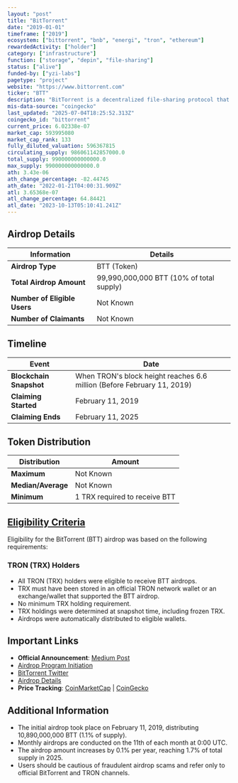 ```yaml
---
layout: "post"
title: "BitTorrent"
date: "2019-01-01"
timeframe: ["2019"]
ecosystem: ["bittorrent", "bnb", "energi", "tron", "ethereum"]
rewardedActivity: ["holder"]
category: ["infrastructure"]
function: ["storage", "depin", "file-sharing"]
status: ["alive"]
funded-by: ["yzi-labs"]
pagetype: "project"
website: "https://www.bittorrent.com"
ticker: "BTT"
description: "BitTorrent is a decentralized file-sharing protocol that enables efficient distribution of data using peer-to-peer technology. It leverages blockchain technology to incentivize users with BTT tokens for participating in the network."
mis-data-source: "coingecko"
last_updated: "2025-07-04T18:25:52.313Z"
coingecko_id: "bittorrent"
current_price: 6.02338e-07
market_cap: 593995080
market_cap_rank: 133
fully_diluted_valuation: 596367815
circulating_supply: 986061142857000.0
total_supply: 990000000000000.0
max_supply: 990000000000000.0
ath: 3.43e-06
ath_change_percentage: -82.44745
ath_date: "2022-01-21T04:00:31.909Z"
atl: 3.65368e-07
atl_change_percentage: 64.84421
atl_date: "2023-10-13T05:10:41.241Z"
---
```


## Airdrop Details

| Information                  | Details                                  |
| ---------------------------- | ---------------------------------------- |
| **Airdrop Type**             | BTT (Token)                              |
| **Total Airdrop Amount**     | 99,990,000,000 BTT (10% of total supply) |
| **Number of Eligible Users** | Not Known                                |
| **Number of Claimants**      | Not Known                                |

## Timeline

| Event                   | Date                                                                    |
| ----------------------- | ----------------------------------------------------------------------- |
| **Blockchain Snapshot** | When TRON's block height reaches 6.6 million (Before February 11, 2019) |
| **Claiming Started**    | February 11, 2019                                                       |
| **Claiming Ends**       | February 11, 2025                                                       |

## Token Distribution

| Distribution       | Amount                        |
| ------------------ | ----------------------------- |
| **Maximum**        | Not Known                     |
| **Median/Average** | Not Known                     |
| **Minimum**        | 1 TRX required to receive BTT |

## [Eligibility Criteria](https://medium.com/bittorrent/bittorrent-foundation-unveils-more-details-regarding-bittorrent-btt-airdrops-for-tron-trx-8bbd194f8a87)

Eligibility for the BitTorrent (BTT) airdrop was based on the following requirements:

### TRON (TRX) Holders
- All TRON (TRX) holders were eligible to receive BTT airdrops.
- TRX must have been stored in an official TRON network wallet or an exchange/wallet that supported the BTT airdrop.
- No minimum TRX holding requirement.
- TRX holdings were determined at snapshot time, including frozen TRX.
- Airdrops were automatically distributed to eligible wallets.

## Important Links

- **Official Announcement**: [Medium Post](https://medium.com/bittorrent/bittorrent-foundation-unveils-more-details-regarding-bittorrent-btt-airdrops-for-tron-trx-8bbd194f8a87)
- [Airdrop Program Initiation](https://medium.com/bittorrent/bittorrent-btt-airdrop-program-for-tron-trx-holders-initiated-1918d352ebf)
- [BitTorrent Twitter](https://x.com/BitTorrent/status/1087027478609170434)
- [Airdrop Details](https://x.com/BitTorrent/status/1095017021727752197)
- **Price Tracking**: [CoinMarketCap](https://coinmarketcap.com/currencies/bittorrent/) | [CoinGecko](https://www.coingecko.com/en/coins/bittorrent)

## Additional Information

- The initial airdrop took place on February 11, 2019, distributing 10,890,000,000 BTT (1.1% of supply).
- Monthly airdrops are conducted on the 11th of each month at 0:00 UTC.
- The airdrop amount increases by 0.1% per year, reaching 1.7% of total supply in 2025.
- Users should be cautious of fraudulent airdrop scams and refer only to official BitTorrent and TRON channels.